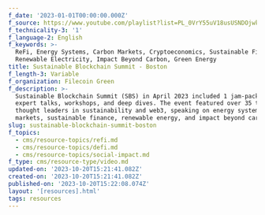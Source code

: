 ```yaml
---
f_date: '2023-01-01T00:00:00.000Z'
f_source: https://www.youtube.com/playlist?list=PL_0VrY55uV18usUSNDOjwkwFNCbIZ2ZLr
f_technicality-3: '1'
f_language-2: English
f_keywords: >-
  ReFi, Energy Systems, Carbon Markets, Cryptoeconomics, Sustainable Finance,
  Renewable Electricity, Impact Beyond Carbon, Green Energy
title: Sustainable Blockchain Summit - Boston
f_length-3: Variable
f_organization: Filecoin Green
f_description: >-
  Sustainable Blockchain Summit (SBS) in April 2023 included 1 jam-packed day of
  expert talks, workshops, and deep dives. The event featured over 35 top
  thought leaders in sustainability and web3, speaking on energy systems, carbon
  markets, sustainable finance, renewable energy, and impact beyond carbon.
slug: sustainable-blockchain-summit-boston
f_topics:
  - cms/resource-topics/refi.md
  - cms/resource-topics/defi.md
  - cms/resource-topics/social-impact.md
f_type: cms/resource-type/video.md
updated-on: '2023-10-20T15:21:41.082Z'
created-on: '2023-10-20T15:21:41.082Z'
published-on: '2023-10-20T15:22:08.074Z'
layout: '[resources].html'
tags: resources
---
```



